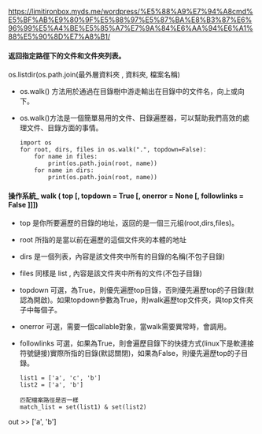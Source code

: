 https://limitironbox.myds.me/wordpress/%E5%88%A9%E7%94%A8cmd%E5%BF%AB%E9%80%9F%E5%88%97%E5%87%BA%E8%B3%87%E6%96%99%E5%A4%BE%E5%85%A7%E7%9A%84%E6%AA%94%E6%A1%88%E5%90%8D%E7%A8%B1/

#### 返回指定路徑下的文件和文件夾列表。
os.listdir(os.path.join(最外層資料夾 , 資料夾, 檔案名稱)



* os.walk() 方法用於通過在目錄樹中游走輸出在目錄中的文件名，向上或向下。

* os.walk()方法是一個簡單易用的文件、目錄遍歷器，可以幫助我們高效的處理文件、目錄方面的事情。


      import os
      for root, dirs, files in os.walk(".", topdown=False):
          for name in files:
              print(os.path.join(root, name))
          for name in dirs:
              print(os.path.join(root, name))

#### 操作系統_ walk ( top [, topdown = True [, onerror = None [, followlinks = False ]]])

* top  是你所要遍歷的目錄的地址，返回的是一個三元組(root,dirs,files)。
* root 所指的是當以前在遍歷的這個文件夾的本體的地址
* dirs 是一個列表，內容是該文件夾中所有的目錄的名稱(不包子目錄)
* files 同樣是 list , 內容是該文件夾中所有的文件(不包子目錄)
* topdown 可選，為True，則優先遍歷top目錄，否則優先遍歷top的子目錄(默認為開啟)。如果topdown參數為True，則walk遍歷top文件夾，與top文件夾子中每個子。

* onerror 可選，需要一個callable對象，當walk需要異常時，會調用。

* followlinks 可選，如果為True，則會遍歷目錄下的快捷方式(linux下是軟連接符號鏈接)實際所指的目錄(默認關閉)，如果為False，則優先遍歷top的子目錄。


      list1 = ['a', 'c', 'b']
      list2 = ['a', 'b']

      匹配檔案路徑是否一樣 
      match_list = set(list1) & set(list2)

out >> ['a', 'b']

